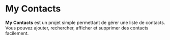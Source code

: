 # My Contacts
**My Contacts** est un projet simple permettant de gérer une liste de contacts. Vous pouvez ajouter, rechercher, afficher et supprimer des contacts facilement.